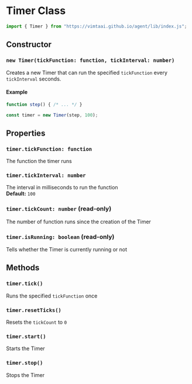 # Timer Class

```js
import { Timer } from "https://vimtaai.github.io/agent/lib/index.js";
```

## Constructor

### `new Timer(tickFunction: function, tickInterval: number)`

Creates a new Timer that can run the specified `tickFunction` every `tickInterval` seconds.  

#### Example

```js
function step() { /* ... */ }

const timer = new Timer(step, 100);
```

## Properties

### `timer.tickFunction: function`

The function the timer runs

### `timer.tickInterval: number`

The interval in milliseconds to run the function  
**Default:** `100`

### `timer.tickCount: number` (read-only)

The number of function runs since the creation of the Timer

### `timer.isRunning: boolean` (read-only)

Tells whether the Timer is currently running or not

## Methods

### `timer.tick()`

Runs the specified `tickFunction` once

### `timer.resetTicks()`

Resets the `tickCount` to `0`

### `timer.start()`

Starts the Timer

### `timer.stop()`

Stops the Timer
